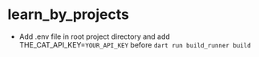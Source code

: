 # learn_by_projects

- Add .env file in root project directory and add THE_CAT_API_KEY=`YOUR_API_KEY` before `dart run build_runner build`
